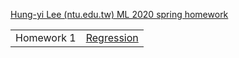 [Hung-yi Lee (ntu.edu.tw) ML 2020 spring homework](http://speech.ee.ntu.edu.tw/~tlkagk/courses_ML20.html)

<table>
    <tr>
        <td>Homework 1</td>
        <td><a href="./regression">Regression</a></td>
    </tr>
</table>

